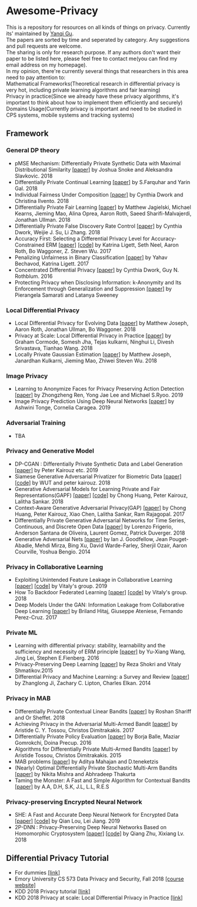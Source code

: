 # Awesome-Privacy  

This is a repository for resources on all kinds of things on privacy. Currently its' maintained by [Yanqi Gu](https://guyanqi.github.io).   
The papers are sorted by time and seperated by category. Any suggestions and pull requests are welcome.  
The sharing is only for research purpose. If any authors don't want their paper to be listed here, please feel free to contact me(you can find my email address on my homepage).  
In my opinion, there're currently several things that researchers in this area need to pay attention to:   
Mathematical Frameworks(Theoretical research in differential privacy is very hot, including private learning algorithms and fair learning)   
Privacy in practice(Since we already have these privacy algorithms, it's important to think about how to implement them efficiently and securely)   
Domains Usage(Currently privacy is important and need to be studied in CPS systems, mobile systems and tracking systems)    

## Framework  
### General DP theory  
* pMSE Mechanism: Differentially Private Synthetic Data with Maximal Distributional Similarity [[paper]](https://arxiv.org/pdf/1805.09392.pdf) by Joshua Snoke and Aleksandra Slavkovic. 2018
* Differentially Private Continual Learning [[paper]](https://arxiv.org/pdf/1902.06497.pdf) by S.Farquhar and Yarin Gal. 2018
* Individual Fairness Under Composition [[paper]](http://www.fatml.org/media/documents/individual_fairness_under_composition.pdf) by Cynthia Dwork and Christina Ilvento. 2018  
* Differentially Private Fair Learning [[paper]](https://arxiv.org/abs/1812.02696) by Matthew Jagielski, Michael Kearns, Jieming Mao, Alina Oprea, Aaron Roth, Saeed Sharifi-Malvajerdi, Jonathan Ullman. 2018  
* Differentially Private False Discovery Rate Control [[paper]](https://arxiv.org/abs/1807.04209) by Cynthia Dwork, Weijie J. Su, Li Zhang. 2018  
* Accuracy First: Selecting a Differential Privacy Level for Accuracy-Constrained ERM [[paper]](https://arxiv.org/abs/1705.10829) [[code]](https://github.com/steven7woo/Accuracy-First-Differential-Privacy) by Katrina Ligett, Seth Neel, Aaron Roth, Bo Waggoner, Z. Steven Wu. 2017  
* Penalizing Unfairness in Binary Classification [[paper]](https://arxiv.org/abs/1707.00044) by Yahav Bechavod, Katrina Ligett. 2017  
* Concentrated Differential Privacy [[paper]](https://arxiv.org/abs/1603.01887) by Cynthia Dwork, Guy N. Rothblum. 2016  
* Protecting Privacy when Disclosing Information: k-Anonymity and Its Enforcement through Generalization and Suppression [[paper]](https://epic.org/privacy/reidentification/Samarati_Sweeney_paper.pdf) by Pierangela Samarati and Latanya Sweeney  

### Local Differential Privacy  
* Local Differential Privacy for Evolving Data [[paper]](https://arxiv.org/abs/1802.07128) by Matthew Joseph, Aaron Roth, Jonathan Ullman, Bo Waggoner. 2018  
* Privacy at Scale: Local Differential Privacy in Practice [[paper]](http://dimacs.rutgers.edu/~graham/pubs/papers/ldptutorial.pdf) by Graham Cormode, Somesh Jha, Tejas kulkarni, Ninghui Li, Divesh Srivastava, Tianhao Wang. 2018  
* Locally Private Gaussian Estimation [[paper]](https://arxiv.org/abs/1811.08382) by Matthew Joseph, Janardhan Kulkarni, Jieming Mao, Zhiwei Steven Wu. 2018  

### Image Privacy
* Learning to Anonymize Faces for Privacy Preserving Action Detection [[paper]](https://web.cs.ucdavis.edu/~yjlee/projects/eccv2018-privacy.pdf) by Zhongzheng Ren, Yong Jae Lee and Michael S.Ryoo. 2019
* Image Privacy Prediction Using Deep Neural Networks [[paper]](https://arxiv.org/pdf/1903.03695.pdf) by Ashwini Tonge, Cornelia Caragea. 2019

### Adversarial Training
* TBA

### Privacy and Generative Model
* DP-CGAN : Differentially Private Synthetic Data and Label Generation [[paper]](http://openaccess.thecvf.com/content_CVPRW_2019/papers/CV-COPS/Torkzadehmahani_DP-CGAN_Differentially_Private_Synthetic_Data_and_Label_Generation_CVPRW_2019_paper.pdf) by Peter Kairouz etc. 2019
* Siamese Generative Adversarial Privatizer for Biometric Data [[paper]](https://arxiv.org/pdf/1804.08757.pdf) [[code]](https://github.com/WUT-ML/privacy) by WUT and peter kairouz. 2018
* Generative Adversarial Models for Learning Private and Fair Representations(GAPF) [[paper]](https://arxiv.org/abs/1807.05306) [[code]](https://github.com/cabreraalex/private-fair-GAN) by Chong Huang, Peter Kairouz, Lalitha Sankar. 2018
* Context-Aware Generative Adversarial Privacy(GAP) [[paper]](https://arxiv.org/abs/1710.09549) by Chong Huang, Peter Kairouz, Xiao Chen, Lalitha Sankar, Ram Rajagopal. 2017  
* Differentially Private Generative Adversarial Networks for Time Series, Continuous, and Discrete Open Data
 [[paper]](https://arxiv.org/abs/1901.02477) by Lorenzo Frigerio, Anderson Santana de Oliveira, Laurent Gomez, Patrick Duverger. 2018   
* Generative Adversarial Nets [[paper]](https://arxiv.org/abs/1406.2661) by Ian J. Goodfellow, Jean Pouget-Abadie, Mehdi Mirza, Bing Xu, David Warde-Farley, Sherjil Ozair, Aaron Courville, Yoshua Bengio. 2014  

### Privacy in Collaborative Learning  
* Exploiting Unintended Feature Leakage in Collaborative Learning [[paper]](https://arxiv.org/pdf/1805.04049.pdf) [[code]](https://github.com/csong27/property-inference-collaborative-ml) by Vitaly's group. 2019
* How To Backdoor Federated Learning [[paper]](https://arxiv.org/abs/1807.00459) [[code]](https://github.com/ebagdasa/backdoor_federated_learning) by Vitaly's group. 2018
* Deep Models Under the GAN: Information Leakage from Collaborative Deep Learning [[paper]](https://arxiv.org/abs/1702.07464) by Briland Hitaj, Giuseppe Ateniese, Fernando Perez-Cruz. 2017  

### Private ML  
* Learning with differential privacy: stability, learnability and the sufficiency and necessity of ERM principle [[paper]](https://dl.acm.org/citation.cfm?id=3053465) by Yu-Xiang Wang, Jing Lei, Stephen E.Fienberg. 2016  
* Privacy-Preserving Deep Learning [[paper]](https://www.cs.cornell.edu/~shmat/shmat_ccs15.pdf) by Reza Shokri and Vitaly Shmatikov.2015  
* Differential Privacy and Machine Learning: a Survey and Review [[paper]](https://arxiv.org/abs/1412.7584) by Zhanglong Ji, Zachary C. Lipton, Charles Elkan. 2014  

### Privacy in MAB  
* Differentially Private Contextual Linear Bandits [[paper]](https://arxiv.org/pdf/1810.00068.pdf) by Roshan Shariff and Or Sheffet. 2018  
* Achieving Privacy in the Adversarial Multi-Armed Bandit [[paper]](https://arxiv.org/abs/1701.04222) by Aristide C. Y. Tossou, Christos Dimitrakakis. 2017  
* Differentially Private Policy Evaluation [[paper]](https://arxiv.org/abs/1603.02010) by Borja Balle, Maziar Gomrokchi, Doina Precup. 2016  
* Algorithms for Differentially Private Multi-Armed Bandits [[paper]](https://arxiv.org/abs/1511.08681) by Aristide Tossou, Christos Dimitrakakis. 2015  
* MAB problems [[paper]](http://web.eecs.umich.edu/faculty/teneketzis/papers/MAB-Survey.pdf) by Aditya Mahajan and D.teneketzis  
* (Nearly) Optimal Differentially Private Stochastic Multi-Arm Bandits [[paper]](http://auai.org/uai2015/proceedings/papers/58.pdf) by Nikita Mishra and Abhradeep Thakurta  
* Taming the Monster: A Fast and Simple Algorithm for Contextual Bandits [[paper]](http://proceedings.mlr.press/v32/agarwalb14.pdf) by A.A, D.H, S.K, J.L, L.L, R.E.S  

### Privacy-preserving Encrypted Neural Network
* SHE: A Fast and Accurate Deep Neural Network for Encrypted Data [[paper]](https://arxiv.org/abs/1906.00148) [[code]](https://github.com/safednn/SHE) by Qian Lou, Lei Jiang. 2019
* 2P-DNN : Privacy-Preserving Deep Neural Networks Based on Homomorphic Cryptosystem [[paper]](https://arxiv.org/abs/1807.08459) [[code]](https://github.com/zhustrong/pigstrong/tree/master/pigstrong) by Qiang Zhu, Xixiang Lv. 2018


## Differential Privacy Tutorial
* For dummies [[link]](https://robertovitillo.com/2016/07/29/differential-privacy-for-dummies/)
* Emory University CS 573 Data Privacy and Security, Fall 2018 [[course website]](http://www.cs.emory.edu/~lxiong/cs573/)
* KDD 2018 Privacy tutorial [[link]](https://sites.google.com/view/kdd2018privacytutorial)
* KDD 2018 Privacy at scale: Local Differential Privacy in Practice [[link]](https://sites.google.com/view/kdd2018-tutorial/home)


